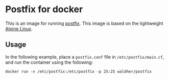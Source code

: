 # Postfix for docker

This is an image for running [postfix](http://postfix.org/). This image is based on the lightweight [Alpine Linux](https://alpinelinux.org/).

## Usage

In the following example, place a `postfix.conf` file in `/etc/postfix/main.cf`, and run the container using the following:

```
docker run -v /etc/postfix:/etc/postfix -p 25:25 waldher/postfix
```
